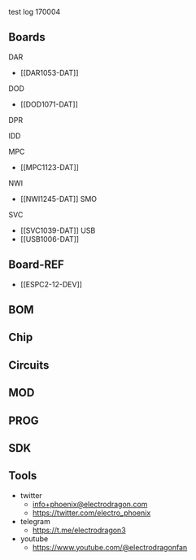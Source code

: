 

test log 170004

## Boards 

DAR
- [[DAR1053-DAT]]

DOD
- [[DOD1071-DAT]]

DPR

IDD

MPC
- [[MPC1123-DAT]]


NWI
- [[NWI1245-DAT]]
SMO

SVC
- [[SVC1039-DAT]]
USB
- [[USB1006-DAT]]




## Board-REF
- [[ESPC2-12-DEV]]


## BOM

## Chip 

## Circuits 

## MOD

## PROG

## SDK

## Tools




- twitter
    - info+phoenix@electrodragon.com
    - https://twitter.com/electro_phoenix
- telegram
    - https://t.me/electrodragon3
- youtube 
    - https://www.youtube.com/@electrodragonfan


